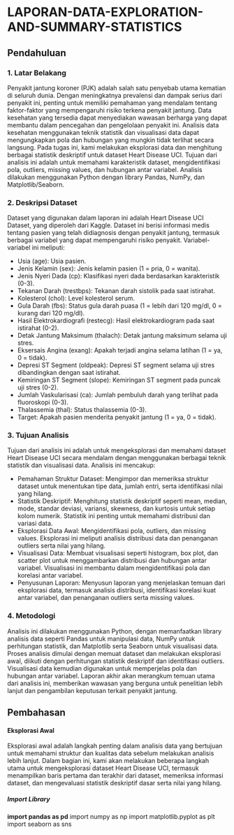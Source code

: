 # LAPORAN-DATA-EXPLORATION-AND-SUMMARY-STATISTICS
## Pendahuluan
### 1. Latar Belakang
Penyakit jantung koroner (PJK) adalah salah satu penyebab utama kematian di seluruh dunia. Dengan meningkatnya prevalensi dan dampak serius dari penyakit ini, penting untuk memiliki pemahaman yang mendalam tentang faktor-faktor yang mempengaruhi risiko terkena penyakit jantung. Data kesehatan yang tersedia dapat menyediakan wawasan berharga yang dapat membantu dalam pencegahan dan pengelolaan penyakit ini. Analisis data kesehatan menggunakan teknik statistik dan visualisasi data dapat mengungkapkan pola dan hubungan yang mungkin tidak terlihat secara langsung.
Pada tugas ini, kami melakukan eksplorasi data dan menghitung berbagai statistik deskriptif untuk dataset Heart Disease UCI. Tujuan dari analisis ini adalah untuk memahami karakteristik dataset, mengidentifikasi pola, outliers, missing values, dan hubungan antar variabel. Analisis dilakukan menggunakan Python dengan library Pandas, NumPy, dan Matplotlib/Seaborn.
### 2. Deskripsi Dataset
Dataset yang digunakan dalam laporan ini adalah Heart Disease UCI Dataset, yang diperoleh dari Kaggle. Dataset ini berisi informasi medis tentang pasien yang telah didiagnosis dengan penyakit jantung, termasuk berbagai variabel yang dapat mempengaruhi risiko penyakit. Variabel-variabel ini meliputi:
- Usia (age): Usia pasien.
- Jenis Kelamin (sex): Jenis kelamin pasien (1 = pria, 0 = wanita).
- Jenis Nyeri Dada (cp): Klasifikasi nyeri dada berdasarkan karakteristik (0-3).
- Tekanan Darah (trestbps): Tekanan darah sistolik pada saat istirahat.
- Kolesterol (chol): Level kolesterol serum.
- Gula Darah (fbs): Status gula darah puasa (1 = lebih dari 120 mg/dl, 0 = kurang dari 120 mg/dl).
- Hasil Elektrokardiografi (restecg): Hasil elektrokardiogram pada saat istirahat (0-2).
- Detak Jantung Maksimum (thalach): Detak jantung maksimum selama uji stres.
- Eksersais Angina (exang): Apakah terjadi angina selama latihan (1 = ya, 0 = tidak).
- Depresi ST Segment (oldpeak): Depresi ST segment selama uji stres dibandingkan dengan saat istirahat.
- Kemiringan ST Segment (slope): Kemiringan ST segment pada puncak uji stres (0-2).
- Jumlah Vaskularisasi (ca): Jumlah pembuluh darah yang terlihat pada fluoroskopi (0-3).
- Thalassemia (thal): Status thalassemia (0-3).
- Target: Apakah pasien menderita penyakit jantung (1 = ya, 0 = tidak).
### 3. Tujuan Analisis
Tujuan dari analisis ini adalah untuk mengeksplorasi dan memahami dataset Heart Disease UCI secara mendalam dengan menggunakan berbagai teknik statistik dan visualisasi data. Analisis ini mencakup:
- Pemahaman Struktur Dataset: Mengimpor dan memeriksa struktur dataset untuk menentukan tipe data, jumlah entri, serta identifikasi nilai yang hilang.
- Statistik Deskriptif: Menghitung statistik deskriptif seperti mean, median, mode, standar deviasi, variansi, skewness, dan kurtosis untuk setiap kolom numerik. Statistik ini penting untuk memahami distribusi dan variasi data.
- Eksplorasi Data Awal: Mengidentifikasi pola, outliers, dan missing values. Eksplorasi ini meliputi analisis distribusi data dan penanganan outliers serta nilai yang hilang.
- Visualisasi Data: Membuat visualisasi seperti histogram, box plot, dan scatter plot untuk menggambarkan distribusi dan hubungan antar variabel. Visualisasi ini membantu dalam mengidentifikasi pola dan korelasi antar variabel.
- Penyusunan Laporan: Menyusun laporan yang menjelaskan temuan dari eksplorasi data, termasuk analisis distribusi, identifikasi korelasi kuat antar variabel, dan penanganan outliers serta missing values.
### 4. Metodologi
Analisis ini dilakukan menggunakan Python, dengan memanfaatkan library analisis data seperti Pandas untuk manipulasi data, NumPy untuk perhitungan statistik, dan Matplotlib serta Seaborn untuk visualisasi data. Proses analisis dimulai dengan memuat dataset dan melakukan eksplorasi awal, diikuti dengan perhitungan statistik deskriptif dan identifikasi outliers. Visualisasi data kemudian digunakan untuk memperjelas pola dan hubungan antar variabel. Laporan akhir akan merangkum temuan utama dari analisis ini, memberikan wawasan yang berguna untuk penelitian lebih lanjut dan pengambilan keputusan terkait penyakit jantung.
## Pembahasan
#### Eksplorasi Awal
Eksplorasi awal adalah langkah penting dalam analisis data yang bertujuan untuk memahami struktur dan kualitas data sebelum melakukan analisis lebih lanjut. Dalam bagian ini, kami akan melakukan beberapa langkah utama untuk mengeksplorasi dataset Heart Disease UCI, termasuk menampilkan baris pertama dan terakhir dari dataset, memeriksa informasi dataset, dan mengevaluasi statistik deskriptif dasar serta nilai yang hilang.
##### Import Library
**import pandas as pd**
import numpy as np
import matplotlib.pyplot as plt
import seaborn as sns
